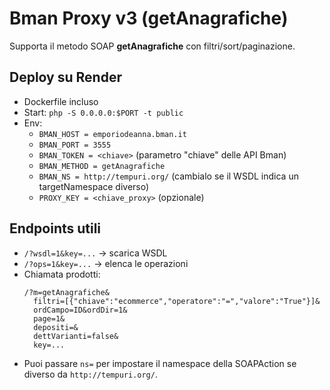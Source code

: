 # Bman Proxy v3 (getAnagrafiche)

Supporta il metodo SOAP **getAnagrafiche** con filtri/sort/paginazione.

## Deploy su Render
- Dockerfile incluso
- Start: `php -S 0.0.0.0:$PORT -t public`
- Env:
  - `BMAN_HOST = emporiodeanna.bman.it`
  - `BMAN_PORT = 3555`
  - `BMAN_TOKEN = <chiave>` (parametro "chiave" delle API Bman)
  - `BMAN_METHOD = getAnagrafiche`
  - `BMAN_NS = http://tempuri.org/` (cambialo se il WSDL indica un targetNamespace diverso)
  - `PROXY_KEY = <chiave_proxy>` (opzionale)

## Endpoints utili
- `/?wsdl=1&key=...` → scarica WSDL
- `/?ops=1&key=...` → elenca le operazioni
- Chiamata prodotti:
  ```
  /?m=getAnagrafiche&
    filtri=[{"chiave":"ecommerce","operatore":"=","valore":"True"}]&
    ordCampo=ID&ordDir=1&
    page=1&
    depositi=&
    dettVarianti=false&
    key=...
  ```
- Puoi passare `ns=` per impostare il namespace della SOAPAction se diverso da `http://tempuri.org/`.

